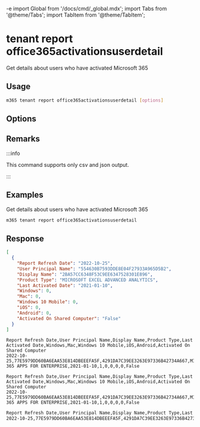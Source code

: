 -e <!-- DISCLAIMER: All secrets, passwords, and sensitive values in this document are examples only and not real credentials. -->
import Global from '/docs/cmd/_global.mdx';
import Tabs from '@theme/Tabs';
import TabItem from '@theme/TabItem';

# tenant report office365activationsuserdetail

Get details about users who have activated Microsoft 365

## Usage

```sh
m365 tenant report office365activationsuserdetail [options]
```

## Options

<Global />

## Remarks

:::info

This command supports only csv and json output.

:::

## Examples

Get details about users who have activated Microsoft 365

```sh
m365 tenant report office365activationsuserdetail
```

## Response

<Tabs>
  <TabItem value="JSON">

  ```json
  [
    {
      "Report Refresh Date": "2022-10-25",
      "User Principal Name": "554630B7593DDE8E04F27933A965D5B2",
      "Display Name": "2BA57CC6348F53C9EE6347528301E896",
      "Product Type": "MICROSOFT EXCEL ADVANCED ANALYTICS",
      "Last Activated Date": "2021-01-10",
      "Windows": 0,
      "Mac": 0,
      "Windows 10 Mobile": 0,
      "iOS": 0,
      "Android": 0,
      "Activated On Shared Computer": "False"
    }
  ]
  ```

  </TabItem>
  <TabItem value="Text">

  ```text
  Report Refresh Date,User Principal Name,Display Name,Product Type,Last Activated Date,Windows,Mac,Windows 10 Mobile,iOS,Android,Activated On Shared Computer
  2022-10-25,77E5979DD60BA6EAA53E814DBEEEFA5F,4291DA7C39EE3263E97336B42734A667,MICROSOFT 365 APPS FOR ENTERPRISE,2021-01-10,1,0,0,0,0,False
  ```

  </TabItem>
  <TabItem value="CSV">

  ```csv
  Report Refresh Date,User Principal Name,Display Name,Product Type,Last Activated Date,Windows,Mac,Windows 10 Mobile,iOS,Android,Activated On Shared Computer
  2022-10-25,77E5979DD60BA6EAA53E814DBEEEFA5F,4291DA7C39EE3263E97336B42734A667,MICROSOFT 365 APPS FOR ENTERPRISE,2021-01-10,1,0,0,0,0,False
  ```

  </TabItem>
  <TabItem value="Markdown">

  ```md
  Report Refresh Date,User Principal Name,Display Name,Product Type,Last Activated Date,Windows,Mac,Windows 10 Mobile,iOS,Android,Activated On Shared Computer
  2022-10-25,77E5979DD60BA6EAA53E814DBEEEFA5F,4291DA7C39EE3263E97336B42734A667,MICROSOFT 365 APPS FOR ENTERPRISE,2021-01-10,1,0,0,0,0,False
  ```

  </TabItem>
</Tabs>
